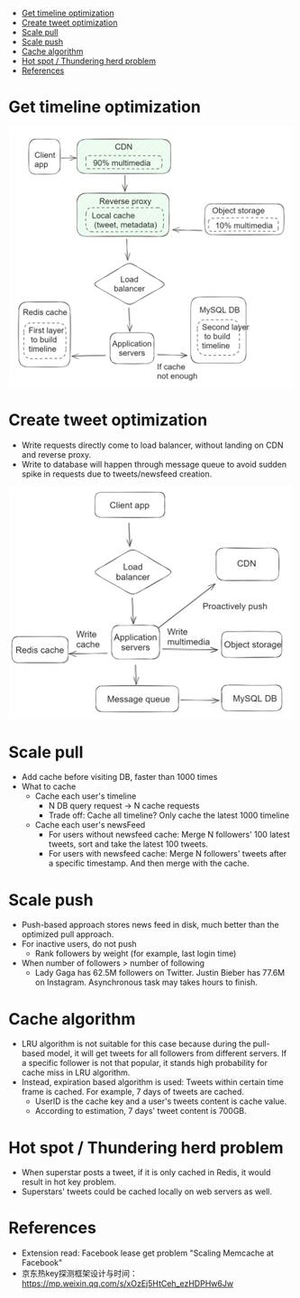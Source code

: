 - [Get timeline optimization](#get-timeline-optimization)
- [Create tweet optimization](#create-tweet-optimization)
- [Scale pull](#scale-pull)
- [Scale push](#scale-push)
- [Cache algorithm](#cache-algorithm)
- [Hot spot / Thundering herd problem](#hot-spot--thundering-herd-problem)
- [References](#references)

# Get timeline optimization

![](../.gitbook/assets/twitter_getPathOptimization.png)

# Create tweet optimization
* Write requests directly come to load balancer, without landing on CDN and reverse proxy. 
* Write to database will happen through message queue to avoid sudden spike in requests due to tweets/newsfeed creation. 

![](../.gitbook/assets/twitter_writePathOptimization.png)

# Scale pull
* Add cache before visiting DB, faster than 1000 times
* What to cache
  * Cache each user's timeline
    * N DB query request -&gt; N cache requests
    * Trade off: Cache all timeline? Only cache the latest 1000 timeline
  * Cache each user's newsFeed
    * For users without newsfeed cache: Merge N followers' 100 latest tweets, sort and take the latest 100 tweets.
    * For users with newsfeed cache: Merge N followers' tweets after a specific timestamp. And then merge with the cache. 

# Scale push
* Push-based approach stores news feed in disk, much better than the optimized pull approach.
* For inactive users, do not push
  * Rank followers by weight \(for example, last login time\)
* When number of followers > number of following
  * Lady Gaga has 62.5M followers on Twitter. Justin Bieber has 77.6M on Instagram. Asynchronous task may takes hours to finish. 

# Cache algorithm
* LRU algorithm is not suitable for this case because during the pull-based model, it will get tweets for all followers from different servers. If a specific follower is not that popular, it stands high probability for cache miss in LRU algorithm. 
* Instead, expiration based algorithm is used: Tweets within certain time frame is cached. For example, 7 days of tweets are cached. 
  * UserID is the cache key and a user's tweets content is cache value. 
  * According to estimation, 7 days' tweet content is 700GB. 

# Hot spot / Thundering herd problem
* When superstar posts a tweet, if it is only cached in Redis, it would result in hot key problem. 
* Superstars' tweets could be cached locally on web servers as well. 

# References
* Extension read: Facebook lease get problem "Scaling Memcache at Facebook"
* 京东热key探测框架设计与时间： https://mp.weixin.qq.com/s/xOzEj5HtCeh_ezHDPHw6Jw
